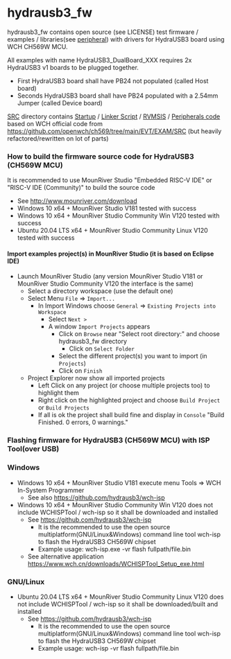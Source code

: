 # hydrausb3_fw
hydrausb3_fw contains open source (see LICENSE) test firmware / examples / libraries(see [peripheral](SRC/Peripheral/)) with drivers for HydraUSB3 board using WCH CH569W MCU.

All examples with name HydraUSB3_DualBoard_XXX requires 2x HydraUSB3 v1 boards to be plugged together.
* First HydraUSB3 board shall have PB24 not populated (called Host board)
* Seconds HydraUSB3 board shall have PB24 populated with a 2.54mm Jumper (called Device board)

[SRC](SRC/) directory contains [Startup](SRC/Startup/) / [Linker Script](SRC/Ld/) / [RVMSIS](SRC/RVMSIS/) / [Peripherals code](SRC/Peripheral/) based on WCH official code from https://github.com/openwch/ch569/tree/main/EVT/EXAM/SRC (but heavily refactored/rewritten on lot of parts)

### How to build the firmware source code for HydraUSB3 (CH569W MCU)
It is recommended to use MounRiver Studio "Embedded RISC-V IDE" or "RISC-V IDE (Community)" to build the source code 
* See http://www.mounriver.com/download
* Windows 10 x64 + MounRiver Studio V181 tested with success
* Windows 10 x64 + MounRiver Studio Community Win V120 tested with success
* Ubuntu 20.04 LTS x64 + MounRiver Studio Community Linux V120 tested with success

#### Import examples project(s) in MounRiver Studio (it is based on Eclipse IDE)
* Launch MounRiver Studio (any version MounRiver Studio V181 or MounRiver Studio Community V120 the interface is the same)
  * Select a directory workspace (use the default one)
  * Select Menu `File` => `Import...`
    * In Import Windows choose `General` => `Existing Projects into Workspace`
      * Select `Next >`
      * A window `Import Projects` appears
        * Click on  `Browse` near "Select root directory:" and choose hydrausb3_fw directory
          * Click on `Select Folder`
        * Select the different project(s) you want to import (in `Projects`)
        * Click on `Finish`
  * Project Explorer now show all imported projects
    * Left Click on any project (or choose multiple projects too) to highlight them
    * Right click on the highlighted project and choose `Build Project` or `Build Projects`
    * If all is ok the project shall build fine and display in `Console` "Build Finished. 0 errors, 0 warnings."

### Flashing firmware for HydraUSB3 (CH569W MCU) with ISP Tool(over USB)
### Windows
* Windows 10 x64 + MounRiver Studio V181 execute menu Tools => WCH In-System Programmer
  * See also https://github.com/hydrausb3/wch-isp
* Windows 10 x64 + MounRiver Studio Community Win V120 does not include WCHISPTool / wch-isp so it shall be downloaded and installed
  * See https://github.com/hydrausb3/wch-isp
     * It is the recommended to use the open source multiplatform(GNU/Linux&Windows) command line tool wch-isp to flash the HydraUSB3 CH569W chipset
  	 * Example usage: wch-isp.exe -vr flash fullpath/file.bin
  * See alternative application https://www.wch.cn/downloads/WCHISPTool_Setup_exe.html

### GNU/Linux
* Ubuntu 20.04 LTS x64 + MounRiver Studio Community Linux V120 does not include WCHISPTool / wch-isp so it shall be downloaded/built and installed
  * See https://github.com/hydrausb3/wch-isp
     * It is the recommended to use the open source multiplatform(GNU/Linux&Windows) command line tool wch-isp to flash the HydraUSB3 CH569W chipset
  	 * Example usage: wch-isp -vr flash fullpath/file.bin
